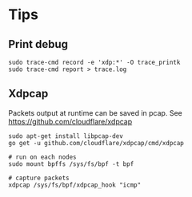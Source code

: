 # Tips
## Print debug
```
sudo trace-cmd record -e 'xdp:*' -O trace_printk
sudo trace-cmd report > trace.log
```
## Xdpcap
Packets output at runtime can be saved in pcap.
See https://github.com/cloudflare/xdpcap

```
sudo apt-get install libpcap-dev
go get -u github.com/cloudflare/xdpcap/cmd/xdpcap

# run on each nodes
sudo mount bpffs /sys/fs/bpf -t bpf

# capture packets
xdpcap /sys/fs/bpf/xdpcap_hook "icmp"
```
